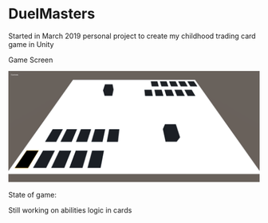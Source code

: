 # DuelMasters

Started in March 2019 personal project to create my childhood trading card game in Unity

Game Screen

![Game Screen](https://raw.githubusercontent.com/Dwoosh/DuelMasters/master/Other/dm_1.png)

State of game:

Still working on abilities logic in cards
